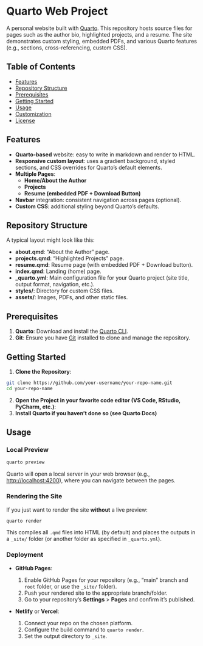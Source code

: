 # Quarto Web Project

A personal website built with [Quarto](https://quarto.org/). This repository hosts source files for pages such as the author bio, highlighted projects, and a resume. The site demonstrates custom styling, embedded PDFs, and various Quarto features (e.g., sections, cross-referencing, custom CSS).

## Table of Contents

- [Features](#features)
- [Repository Structure](#repository-structure)
- [Prerequisites](#prerequisites)
- [Getting Started](#getting-started)
- [Usage](#usage)
- [Customization](#customization)
- [License](#license)

## Features

- **Quarto-based** website: easy to write in markdown and render to HTML.
- **Responsive custom layout**: uses a gradient background, styled sections, and CSS overrides for Quarto’s default elements.
- **Multiple Pages**:
  - **Home/About the Author**  
  - **Projects**  
  - **Resume (embedded PDF + Download Button)**
- **Navbar** integration: consistent navigation across pages (optional).
- **Custom CSS**: additional styling beyond Quarto’s defaults.

## Repository Structure

A typical layout might look like this:


- **about.qmd**: “About the Author” page.
- **projects.qmd**: “Highlighted Projects” page.
- **resume.qmd**: Resume page (with embedded PDF + Download button).
- **index.qmd**: Landing (home) page.
- **_quarto.yml**: Main configuration file for your Quarto project (site title, output format, navigation, etc.).
- **styles/**: Directory for custom CSS files.
- **assets/**: Images, PDFs, and other static files.

## Prerequisites

1. **Quarto**: Download and install the [Quarto CLI](https://quarto.org/docs/get-started/).
2. **Git**: Ensure you have [Git](https://git-scm.com/downloads) installed to clone and manage the repository.

## Getting Started

1. **Clone the Repository**:
```bash
git clone https://github.com/your-username/your-repo-name.git
cd your-repo-name
```
2. **Open the Project in your favorite code editor (VS Code, RStudio, PyCharm, etc.)**: 
3. **Install Quarto if you haven’t done so (see Quarto Docs)**

## Usage

### Local Preview

```bash
quarto preview
```

Quarto will open a local server in your web browser (e.g., [http://localhost:4200](http://localhost:4200)), where you can navigate between the pages.

### Rendering the Site

If you just want to render the site **without** a live preview:

```bash
quarto render
```

This compiles all `.qmd` files into HTML (by default) and places the outputs in a `_site/` folder (or another folder as specified in `_quarto.yml`).

### Deployment

- **GitHub Pages**:  
  1. Enable GitHub Pages for your repository (e.g., “main” branch and `root` folder, or use the `_site/` folder).  
  2. Push your rendered site to the appropriate branch/folder.  
  3. Go to your repository’s **Settings** > **Pages** and confirm it’s published.

- **Netlify** or **Vercel**:  
  1. Connect your repo on the chosen platform.  
  2. Configure the build command to `quarto render`.  
  3. Set the output directory to `_site`.
